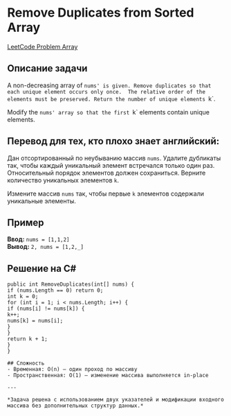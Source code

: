 # Remove Duplicates from Sorted Array

[LeetCode Problem Array](https://leetcode.com/explore/interview/card/top-interview-questions-easy/92/array/727/)

## Описание задачи
A non-decreasing array of `nums' is given. Remove duplicates so that each unique element occurs only once. 
The relative order of the elements must be preserved. Return the number of unique elements `k`.

Modify the `nums' array so that the first `k` elements contain unique elements.

## Перевод для тех, кто плохо знает английский:
Дан отсортированный по неубыванию массив `nums`. Удалите дубликаты так, чтобы каждый уникальный элемент встречался только один раз. 
Относительный порядок элементов должен сохраниться. Верните количество уникальных элементов `k`.

Измените массив `nums` так, чтобы первые `k` элементов содержали уникальные элементы.

## Пример
**Ввод:** `nums = [1,1,2]`  
**Вывод:** `2, nums = [1,2,_]`  

## Решение на C#
``` public class Solution {
public int RemoveDuplicates(int[] nums) {
if (nums.Length == 0) return 0;
int k = 0;
for (int i = 1; i < nums.Length; i++) {
if (nums[i] != nums[k]) {
k++;
nums[k] = nums[i];
}
}
return k + 1;
}
} 

## Сложность
- Временная: O(n) — один проход по массиву  
- Пространственная: O(1) — изменение массива выполняется in-place  

---

*Задача решена с использованием двух указателей и модификации входного массива без дополнительных структур данных.*




